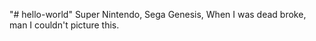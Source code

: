 "# hello-world" 
Super Nintendo, Sega Genesis, When I was dead broke, man I couldn't picture this. 
